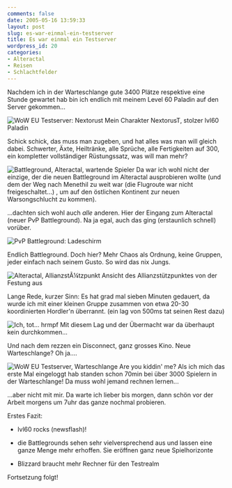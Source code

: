 ```yaml
---
comments: false
date: 2005-05-16 13:59:33
layout: post
slug: es-war-einmal-ein-testserver
title: Es war einmal ein Testserver
wordpress_id: 20
categories:
- Alteractal
- Reisen
- Schlachtfelder
---
```


Nachdem ich in der Warteschlange gute 3400 Plätze respektive eine Stunde gewartet hab bin ich endlich mit meinem Level 60 Paladin auf den Server gekommen...

![WoW EU Testserver: Nextorust](http://www.gamersliving.com/wowblog/upload/pvp_battlegrounds_alterac_001.jpg)
Mein Charakter NextorusT, stolzer lvl60 Paladin



Schick schick, das muss man zugeben, und hat alles was man will gleich dabei.
Schwerter, Äxte, Heiltränke, alle Sprüche, alle Fertigkeiten auf 300, ein kompletter vollständiger Rüstungssatz, was will man mehr? 

![Battleground, Alteractal, wartende Spieler](http://www.gamersliving.com/wowblog/upload/pvp_battlegrounds_alterac_002.jpg)
Da war ich wohl nicht der einzige, der die neuen Battleground im Alteractal ausprobieren wollte (und dem der Weg nach Menethil zu weit war (die Flugroute war nicht freigeschaltet...) , um auf den östlichen Kontinent zur neuen Warsongschlucht zu kommen).

...dachten sich wohl auch _alle_ anderen. Hier der Eingang zum Alteractal (neuer PvP Battleground).
Na ja egal, auch das ging (erstaunlich schnell) vorüber. 

![PvP Battleground: Ladeschirm](http://www.gamersliving.com/wowblog/upload/pvp_battlegrounds_alterac_003.jpg)

Endlich Battleground. Doch hier? Mehr Chaos als Ordnung, keine Gruppen, jeder einfach nach seinem Gusto. So wird das nix Jungs.

![Alteractal, AllianzstÃ¼tzpunkt](http://www.gamersliving.com/wowblog/upload/pvp_battlegrounds_alterac_004.jpg)
Ansicht des Allianzstützpunktes von der Festung aus

Lange Rede, kurzer Sinn: Es hat grad mal sieben Minuten gedauert, da wurde ich mit einer kleinen Gruppe zusammen von etwa 20-30 koordinierten Hordler'n überrannt. (ein lag von 500ms tat seinen Rest dazu)

![Ich, tot... *hrmpf*](http://www.gamersliving.com/wowblog/upload/pvp_battlegrounds_alterac_005.jpg)
Mit diesem Lag und der Übermacht war da überhaupt kein durchkommen...

Und nach dem rezzen ein Disconnect, ganz grosses Kino. Neue Warteschlange? Oh ja....

![WoW EU Testserver, Warteschlange](http://www.gamersliving.com/wowblog/upload/pvp_battlegrounds_alterac_006.jpg)
Are you kiddin' me? Als ich mich das erste Mal eingeloggt hab standen schon 70min bei über 3000 Spielern in der Warteschlange! Da muss wohl jemand rechnen lernen...

...aber nicht mit mir. Da warte ich lieber bis morgen, dann schön vor der Arbeit morgens um 7uhr das ganze nochmal probieren.

Erstes Fazit:



	
  * lvl60 rocks (newsflash)!

	
  * die Battlegrounds sehen sehr vielversprechend aus und lassen eine ganze Menge mehr erhoffen. Sie eröffnen ganz neue Spielhorizonte

	
  * Blizzard braucht mehr Rechner für den Testrealm



Fortsetzung folgt!



